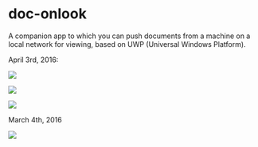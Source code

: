 # doc-onlook
A companion app to which you can push documents from a machine on a local network for viewing, based on UWP (Universal Windows Platform).

April 3rd, 2016:

<img src='http://i.imgur.com/XRoOitt.png'><img>

<img src='http://i.imgur.com/N57vBQ8.jpg'><img>

<img src='http://i.imgur.com/Fwruz4r.png'><img>


March 4th, 2016

<img src='http://i.imgur.com/aGMgcTB.png'><img>
